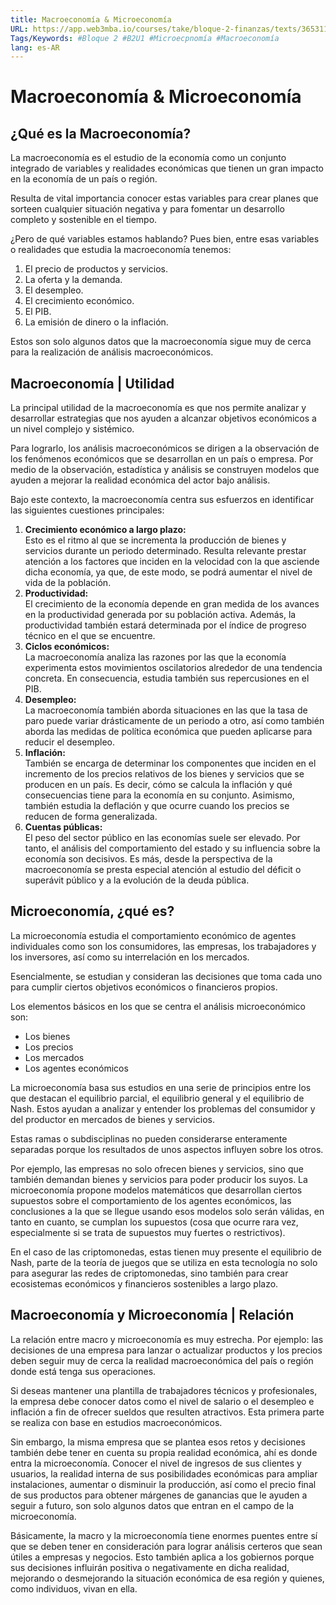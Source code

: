 ```yaml
---
title: Macroeconomía & Microeconomía
URL: https://app.web3mba.io/courses/take/bloque-2-finanzas/texts/36531188-u1-01-macroeconomia-microeconomia
Tags/Keywords: #Bloque 2 #B2U1 #Microecpnomía #Macroeconomía
lang: es-AR
---
```

# Macroeconomía & Microeconomía
## ¿Qué es la Macroeconomía?
La macroeconomía es el estudio de la economía como un conjunto integrado de variables y realidades económicas que tienen un gran impacto en la economía de un país o región. 

Resulta de vital importancia conocer estas variables para crear planes que sorteen cualquier situación negativa y para fomentar un desarrollo completo y sostenible en el tiempo.

¿Pero de qué variables estamos hablando? Pues bien, entre esas variables o realidades que estudia la macroeconomía tenemos: 
1. El precio de productos y servicios. 
2. La oferta y la demanda. 
3. El desempleo. 
4. El crecimiento económico. 
5. El PIB.
6. La emisión de dinero o la inflación.

Estos son solo algunos datos que la macroeconomía sigue muy de cerca para la realización de análisis macroeconómicos.

## Macroeconomía | Utilidad
La principal utilidad de la macroeconomía es que nos permite analizar y desarrollar estrategias que nos ayuden a alcanzar objetivos económicos a un nivel complejo y sistémico. 

Para lograrlo, los análisis macroeconómicos se dirigen a la observación de los fenómenos económicos que se desarrollan en un país o empresa. Por medio de la observación, estadística y análisis se construyen modelos que ayuden a mejorar la realidad económica del actor bajo análisis.

Bajo este contexto, la macroeconomía centra sus esfuerzos en identificar las siguientes cuestiones principales:
1. **Crecimiento económico a largo plazo:**  
    Esto es el ritmo al que se incrementa la producción de bienes y servicios durante un periodo determinado. Resulta relevante prestar atención a los factores que inciden en la velocidad con la que asciende dicha economía, ya que, de este modo, se podrá aumentar el nivel de vida de la población.
2. **Productividad:**  
    El crecimiento de la economía depende en gran medida de los avances en la productividad generada por su población activa. Además, la productividad también estará determinada por el índice de progreso técnico en el que se encuentre.
3. **Ciclos económicos:**  
    La macroeconomía analiza las razones por las que la economía experimenta estos movimientos oscilatorios alrededor de una tendencia concreta. En consecuencia, estudia también sus repercusiones en el PIB.
4. **Desempleo:**  
    La macroeconomía también aborda situaciones en las que la tasa de paro puede variar drásticamente de un periodo a otro, así como también aborda las medidas de política económica que pueden aplicarse para reducir el desempleo.
5. **Inflación:**  
    También se encarga de determinar los componentes que inciden en el incremento de los precios relativos de los bienes y servicios que se producen en un país. Es decir, cómo se calcula la inflación y qué consecuencias tiene para la economía en su conjunto. Asimismo, también estudia la deflación y que ocurre cuando los precios se reducen de forma generalizada.
6. **Cuentas públicas:**  
    El peso del sector público en las economías suele ser elevado. Por tanto, el análisis del comportamiento del estado y su influencia sobre la economía son decisivos. Es más, desde la perspectiva de la macroeconomía se presta especial atención al estudio del déficit o superávit público y a la evolución de la deuda pública.  
 
## Microeconomía, ¿qué es?
La microeconomía estudia el comportamiento económico de agentes individuales como son los consumidores, las empresas, los trabajadores y los inversores, así como su interrelación en los mercados.

Esencialmente, se estudian y consideran las decisiones que toma cada uno para cumplir ciertos objetivos económicos o financieros propios. 

Los elementos básicos en los que se centra el análisis microeconómico son:
- Los bienes
- Los precios
- Los mercados
- Los agentes económicos

La microeconomía basa sus estudios en una serie de principios entre los que destacan el equilibrio parcial, el equilibrio general y el equilibrio de Nash. Estos ayudan a analizar y entender los problemas del consumidor y del productor en mercados de bienes y servicios.

Estas ramas o subdisciplinas no pueden considerarse enteramente separadas porque los resultados de unos aspectos influyen sobre los otros.

Por ejemplo, las empresas no solo ofrecen bienes y servicios, sino que también demandan bienes y servicios para poder producir los suyos. La microeconomía propone modelos matemáticos que desarrollan ciertos supuestos sobre el comportamiento de los agentes económicos, las conclusiones a la que se llegue usando esos modelos solo serán válidas, en tanto en cuanto, se cumplan los supuestos (cosa que ocurre rara vez, especialmente si se trata de supuestos muy fuertes o restrictivos).

En el caso de las criptomonedas, estas tienen muy presente el equilibrio de Nash, parte de la teoría de juegos que se utiliza en esta tecnología no solo para asegurar las redes de criptomonedas, sino también para crear ecosistemas económicos y financieros sostenibles a largo plazo. 

##   Macroeconomía y Microeconomía | Relación
La relación entre macro y microeconomía es muy estrecha. Por ejemplo: las decisiones de una empresa para lanzar o actualizar productos y los precios deben seguir muy de cerca la realidad macroeconómica del país o región donde está tenga sus operaciones.

Si deseas mantener una plantilla de trabajadores técnicos y profesionales, la empresa debe conocer datos como el nivel de salario o el desempleo e inflación a fin de ofrecer sueldos que resulten atractivos. Esta primera parte se realiza con base en estudios macroeconómicos.

Sin embargo, la misma empresa que se plantea esos retos y decisiones también debe tener en cuenta su propia realidad económica, ahí es donde entra la microeconomía. Conocer el nivel de ingresos de sus clientes y usuarios, la realidad interna de sus posibilidades económicas para ampliar instalaciones, aumentar o disminuir la producción, así como el precio final de sus productos para obtener márgenes de ganancias que le ayuden a seguir a futuro, son solo algunos datos que entran en el campo de la microeconomía. 

Básicamente, la macro y la microeconomía tiene enormes puentes entre sí que se deben tener en consideración para lograr análisis certeros que sean útiles a empresas y negocios. Esto también aplica a los gobiernos porque sus decisiones influirán positiva o negativamente en dicha realidad, mejorando o desmejorando la situación económica de esa región y quienes, como individuos, vivan en ella.